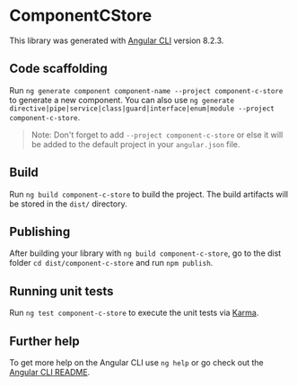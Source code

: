 # ComponentCStore

This library was generated with [Angular CLI](https://github.com/angular/angular-cli) version 8.2.3.

## Code scaffolding

Run `ng generate component component-name --project component-c-store` to generate a new component. You can also use `ng generate directive|pipe|service|class|guard|interface|enum|module --project component-c-store`.
> Note: Don't forget to add `--project component-c-store` or else it will be added to the default project in your `angular.json` file. 

## Build

Run `ng build component-c-store` to build the project. The build artifacts will be stored in the `dist/` directory.

## Publishing

After building your library with `ng build component-c-store`, go to the dist folder `cd dist/component-c-store` and run `npm publish`.

## Running unit tests

Run `ng test component-c-store` to execute the unit tests via [Karma](https://karma-runner.github.io).

## Further help

To get more help on the Angular CLI use `ng help` or go check out the [Angular CLI README](https://github.com/angular/angular-cli/blob/master/README.md).
